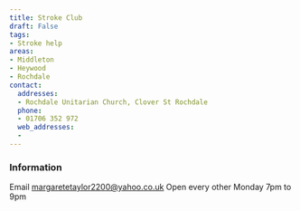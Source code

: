 ```yaml
---
title: Stroke Club
draft: False
tags:
- Stroke help
areas:
- Middleton
- Heywood
- Rochdale
contact:
  addresses:
  - Rochdale Unitarian Church, Clover St Rochdale
  phone:
  - 01706 352 972
  web_addresses:
  -
---
```


### Information
Email  margaretetaylor2200@yahoo.co.uk
Open every other Monday 7pm to 9pm